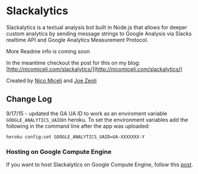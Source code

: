 # Slackalytics

Slackalytics is a textual analysis bot built in Node.js that allows for deeper custom analytics by sending message strings to Google Analysis via Slacks realtime API and Google Analytics Measurement Protocol.

More Readme info is coming soon

In the meantime checkout the post for this on my blog: [http://nicomiceli.com/slackalytics/](http://nicomiceli.com/slackalytics/) 

Created by [Nico Miceli](http://nicomiceli.com) and [Joe Zeoli](http://joezeoli.com)


Change Log
------------

9/17/15 - updated the GA UA ID to work as an enviroment variable `GOOGLE_ANALYTICS_UAID`in heroku. To set the environment variables add the following in the command line after the app was uploaded: 
```
heroku config:set GOOGLE_ANALYTICS_UAID=UA-XXXXXXX-Y
``` 

### Hosting on Google Compute Engine ###
If you want to host Slackalytics on Google Compute Engine, follow this [post](http://rominirani.com/2015/10/02/running-slackalytics-on-google-compute-engine/).
